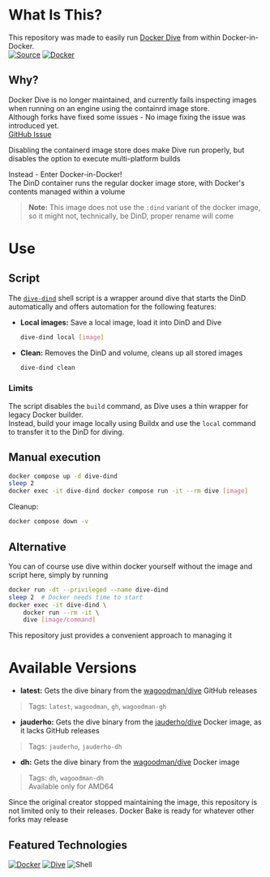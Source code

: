 # What Is This?
This repository was made to easily run [Docker Dive](https://github.com/wagoodman/dive) from within Docker-in-Docker.<br>
[![Source](https://img.shields.io/badge/Source-121011?style=for-the-badge&logo=github&logoColor=white)](https://github.com/DeanAyalon/docker-bind-init)
[![Docker](https://img.shields.io/badge/docker%20hub-1D63ED?style=for-the-badge&logo=docker&logoColor=white)](https://hub.docker.com/repository/docker/deanayalon/dive-dind)

## Why? 
Docker Dive is no longer maintained, and currently fails inspecting images when running on an engine using the containrd image store.<br>
Although forks have fixed some issues - No image fixing the issue was introduced yet.<br>
[GitHub Issue](https://github.com/wagoodman/dive/issues/534)

Disabling the containerd image store does make Dive run properly, but disables the option to execute multi-platform builds

Instead - Enter Docker-in-Docker!<br>
The DinD container runs the regular docker image store, with Docker's contents managed within a volume

> **Note:** This image does not use the `:dind` variant of the docker image, so it might not, technically, be DinD, proper rename will come

# Use
## Script
The [`dive-dind`](./dive-dind) shell script is a wrapper around dive that starts the DinD automatically and offers automation for the following features:
- **Local images:** Save a local image, load it into DinD and Dive
  ```sh
  dive-dind local [image]
  ```
- **Clean:** Removes the DinD and volume, cleans up all stored images
  ```sh
  dive-dind clean
  ```

### Limits
The script disables the `build` command, as Dive uses a thin wrapper for legacy Docker builder.<br>
Instead, build your image locally using Buildx and use the `local` command to transfer it to the DinD for diving.

## Manual execution
```sh
docker compose up -d dive-dind
sleep 2
docker exec -it dive-dind docker compose run -it --rm dive [image]
```

Cleanup:
```sh
docker compose down -v
```

## Alternative
You can of course use dive within docker yourself without the image and script here, simply by running
```sh
docker run -dt --privileged --name dive-dind
sleep 2  # Docker needs time to start
docker exec -it dive-dind \
    docker run --rm -it \
    dive [image/command]
```
This repository just provides a convenient approach to managing it

# Available Versions
- **latest:** Gets the dive binary from the [wagoodman/dive](https://github.com/wagoodman/dive/releases/latest) GitHub releases
> Tags: `latest`, `wagoodman`, `gh`, `wagoodman-gh`
- **jauderho:** Gets the dive binary from the [jauderho/dive](https://hub.docker.com/r/jauderho/dive) Docker image, as it lacks GitHub releases
> Tags: `jauderho`, `jauderho-dh`
- **dh:** Gets the dive binary from the [wagoodman/dive](https://hub.docker.com/r/wagoodman/dive) Docker image
> Tags: `dh`, `wagoodman-dh`<br>
> Available only for AMD64

Since the original creator stopped maintaining the image, this repository is not limited only to their releases.
Docker Bake is ready for whatever other forks may release

## Featured Technologies
[![Docker](https://img.shields.io/badge/docker-1D63ED?style=for-the-badge&logo=docker&logoColor=white)](https://hub.docker.com/repository/docker/deanayalon/dive-dind)
[![Dive](https://custom-icon-badges.demolab.com/badge/dive-10151a?style=for-the-badge&logoColor=white&logo=docker-container)](https://github.com/wagoodman/dive)
![Shell](https://img.shields.io/badge/shell-121011?style=for-the-badge&logo=gnu-bash&logoColor=white)